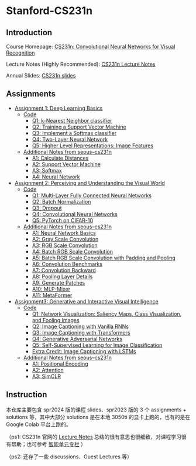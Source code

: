 # Stanford-CS231n

## Introduction
Course Homepage: [CS231n: Convolutional Neural Networks for Visual Recognition](https://cs231n.stanford.edu/)

Lecture Notes (Highly Recommended): [CS231n Lecture Notes](https://cs231n.github.io/)

Annual Slides: [CS231n slides](https://cs231n.stanford.edu/slides/)


## Assignments

- [Assignment 1: Deep Learning Basics](assignments/spr2023/A1)
  - [Code](solutions/spr2023/A1/code)
    - [Q1: k-Nearest Neighbor classifier](solutions/spr2023/A1/code/assignment1/knn.ipynb)
    - [Q2: Training a Support Vector Machine](solutions/spr2023/A1/code/assignment1/svm.ipynb)
    - [Q3: Implement a Softmax classifier](solutions/spr2023/A1/code/assignment1/softmax.ipynb)
    - [Q4: Two-Layer Neural Network](solutions/spr2023/A1/code/assignment1/two_layer_net.ipynb)
    - [Q5: Higher Level Representations: Image Features](solutions/spr2023/A1/code/assignment1/features.ipynb)
  - [Additional Notes from seous–cs231n](solutions/spr2023/A1/additional-notes_from-suous-cs231n)
    - [A1: Calculate Distances](solutions/spr2023/A1/additional-notes_from-suous-cs231n/001_calculate_distances.ipynb)
    - [A2: Support Vector Machine](solutions/spr2023/A1/additional-notes_from-suous-cs231n/002_svm.ipynb)
    - [A3: Softmax](solutions/spr2023/A1/additional-notes_from-suous-cs231n/003_softmax.ipynb)
    - [A4: Neural Network](solutions/spr2023/A1/additional-notes_from-suous-cs231n/004_nn.ipynb)
- [Assignment 2: Perceiving and Understanding the Visual World](assignments/spr2023/A2)
  - [Code](solutions/spr2023/A2/code)
    - [Q1: Multi-Layer Fully Connected Neural Networks](solutions/spr2023/A2/code/assignment2/FullyConnectedNets.ipynb)
    - [Q2: Batch Normalization](solutions/spr2023/A2/code/assignment2/BatchNormalization.ipynb)
    - [Q3: Dropout](solutions/spr2023/A2/code/assignment2/Dropout.ipynb)
    - [Q4: Convolutional Neural Networks](solutions/spr2023/A2/code/assignment2/ConvolutionalNetworks.ipynb)
    - [Q5: PyTorch on CIFAR-10](solutions/spr2023/A2/code/assignment2/PyTorch.ipynb)
  - [Additional Notes from seous–cs231n](solutions/spr2023/A2/additional-notes_from-suous-cs231n)
    - [A1: Neural Network Basics](solutions/spr2023/A2/additional-notes_from-suous-cs231n/001_nn.ipynb)
    - [A2: Gray Scale Convolution](solutions/spr2023/A2/additional-notes_from-suous-cs231n/002_gray_scale_convolution.ipynb)
    - [A3: RGB Scale Convolution](solutions/spr2023/A2/additional-notes_from-suous-cs231n/003_rgb_scale_convolution.ipynb)
    - [A4: Batch RGB Scale Convolution](solutions/spr2023/A2/additional-notes_from-suous-cs231n/004_batch_rgb_scale_convolution.ipynb)
    - [A5: Batch RGB Scale Convolution with Padding and Pooling](solutions/spr2023/A2/additional-notes_from-suous-cs231n/005_batch_rgb_scale_convolution_with_padding_and_pooling.ipynb)
    - [A6: Convolution Benchmarks](solutions/spr2023/A2/additional-notes_from-suous-cs231n/006_convolution_benchmarks.ipynb)
    - [A7: Convolution Backward](solutions/spr2023/A2/additional-notes_from-suous-cs231n/007_convolution_backward.ipynb)
    - [A8: Pooling Layer Details](solutions/spr2023/A2/additional-notes_from-suous-cs231n/008_pooling_layer_details.ipynb)
    - [A9: Generate Patches](solutions/spr2023/A2/additional-notes_from-suous-cs231n/009_generate_patches.ipynb)
    - [A10: MLP-Mixer](solutions/spr2023/A2/additional-notes_from-suous-cs231n/010_mlp_mixer.ipynb)
    - [A11: MetaFormer](solutions/spr2023/A2/additional-notes_from-suous-cs231n/011_meta_former.ipynb)
- [Assignment3: Generative and Interactive Visual Intelligence](assignments/spr2023/A3)
  - [Code](solutions/spr2023/A3/code)
    - [Q1: Network Visualization: Saliency Maps, Class Visualization, and Fooling Images](solutions/spr2023/A3/code/assignment3/Network_Visualization.ipynb)
    - [Q2: Image Captioning with Vanilla RNNs](solutions/spr2023/A3/code/assignment3/RNN_Captioning.ipynb)
    - [Q3: Image Captioning with Transformers](solutions/spr2023/A3/code/assignment3/Transformer_Captioning.ipynb)
    - [Q4: Generative Adversarial Networks](solutions/spr2023/A3/code/assignment3/Generative_Adversarial_Networks.ipynb)
    - [Q5: Self-Supervised Learning for Image Classification](solutions/spr2023/A3/code/assignment3/Self_Supervised_Learning.ipynb)
    - [Extra Credit: Image Captioning with LSTMs](solutions/spr2023/A3/code/assignment3/LSTM_Captioning.ipynb)
  - [Additional Notes from seous–cs231n](solutions/spr2023/A3/additional-notes_from-suous-cs231n)
    - [A1: Positional Encoding](solutions/spr2023/A3/additional-notes_from-suous-cs231n/001_positional_encoding.ipynb)
    - [A2: Attention](solutions/spr2023/A3/additional-notes_from-suous-cs231n/002_attention.ipynb)
    - [A3: SimCLR](solutions/spr2023/A3/additional-notes_from-suous-cs231n/003_simclr.ipynb)


## Instruction
本仓库主要包含 spr2024 版的课程 slides、spr2023 版的 3 个 assignments + solutions 等，其中大部分 solutions 是在本地 3050ti 的显卡上跑的，也有的是在 Google Colab 平台上跑的。

（ps1: CS231n 官网的 [Lecture Notes](https://cs231n.github.io/) 总结的很有意思也很细致，对课程学习很有帮助；也可参考 [智能单元专栏](https://zhuanlan.zhihu.com/p/22339097) ）

（ps2: 还存了一些 discussions、Guest Lectures 等）
